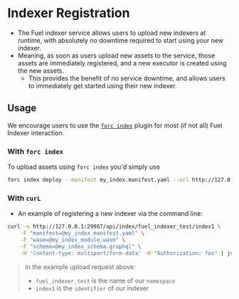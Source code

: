 # Indexer Registration

- The Fuel indexer service allows users to upload new indexers at runtime, with absolutely no downtime required to start using your new indexer.
- Meaning, as soon as users upload new assets to the service, those assets are immediately registered, and a new executor is created using the new assets.
  - This provides the benefit of no service downtime, and allows users to immediately get started using their new indexer.

## Usage

We encourage users to use the [`forc index`](./../../plugins/forc-index.md) plugin for most (if not all) Fuel Indexer interaction.

### With `forc index`

To upload assets using `forc index` you'd simply use

```bash
forc index deploy --manifest my_index.manifest.yaml --url http://127.0.0.1:29987
```

### With `curL`

- An example of registering a new indexer via the command line:

```bash
curl -v http://127.0.0.1:29987/api/index/fuel_indexer_test/index1 \
    -F "manifest=@my_index_manifest.yaml" \
    -F "wasm=@my_index_module.wasm" \
    -F "schema=@my_index_schema.graphql" \
    -H 'Content-type: multipart/form-data' -H "Authorization: foo" | json_pp
```

> In the example upload request above:
>
> - `fuel_indexer_test` is the name of our `namespace`
> - `index1` is the `identifier` of our indexer
